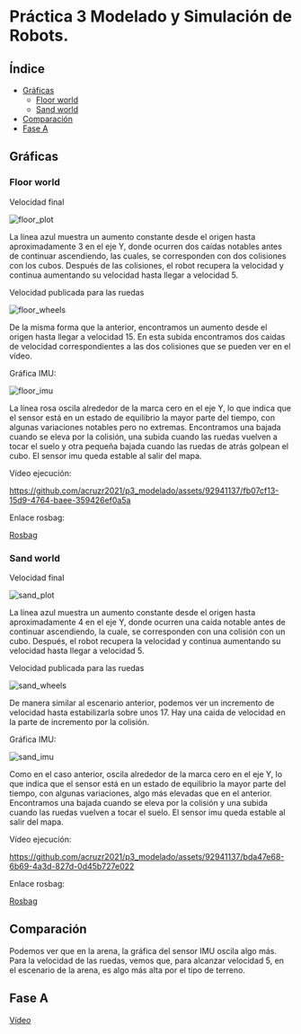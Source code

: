 # Práctica 3 Modelado y Simulación de Robots.

## Índice

- [Gráficas](#gráficas)
  - [Floor world](#floor-world)
  - [Sand world](#sand-world)
- [Comparación](#comparación)
- [Fase A](#fase-a)
  

## Gráficas

### Floor world 

Velocidad final

![floor_plot](https://github.com/acruzr2021/p3_modelado/assets/92941137/57eb5b50-a880-454c-8072-72e94e16a772)

La línea azul muestra un aumento constante desde el origen hasta aproximadamente 3 en el eje Y, donde ocurren dos caídas notables antes de continuar ascendiendo, las cuales, se corresponden con dos colisiones con los cubos. Después de las colisiones, el robot recupera la velocidad y continua aumentando su velocidad hasta llegar a velocidad 5.

Velocidad publicada para las ruedas

![floor_wheels](https://github.com/acruzr2021/p3_modelado/assets/92941137/c5083418-d769-4745-a54b-704fe3cd06e1)

De la misma forma que la anterior, encontramos un aumento desde el origen hasta llegar a velocidad 15. En esta subida encontramos dos caidas de velocidad correspondientes a las dos colisiones que se pueden ver en el vídeo.

Gráfica IMU:

![floor_imu](https://github.com/acruzr2021/p3_modelado/assets/92941137/f779f878-9537-4ab4-8628-3d2adec25bd9)

La línea rosa oscila alrededor de la marca cero en el eje Y, lo que indica que el sensor está en un estado de equilibrio la mayor parte del tiempo, con algunas variaciones notables pero no extremas. Encontramos una bajada cuando se eleva por la colisión, una subida cuando las ruedas vuelven a tocar el suelo y otra pequeña bajada cuando las ruedas de atrás golpean el cubo. El sensor imu queda estable al salir del mapa.

Vídeo ejecución:

https://github.com/acruzr2021/p3_modelado/assets/92941137/fb07cf13-15d9-4764-baee-359426ef0a5a

Enlace rosbag:

[Rosbag](https://drive.google.com/drive/folders/1SDk8P6YyzuxjOCf1vkAhIb2vB1f1G-jZ?usp=sharing)

### Sand world

Velocidad final

![sand_plot](https://github.com/acruzr2021/p3_modelado/assets/92941137/ee399306-158f-494f-864c-b731f05871a3)

La línea azul muestra un aumento constante desde el origen hasta aproximadamente 4 en el eje Y, donde ocurren una caída notable antes de continuar ascendiendo, la cuale, se corresponden con una colisión con un cubo. Después, el robot recupera la velocidad y continua aumentando su velocidad hasta llegar a velocidad 5.

Velocidad publicada para las ruedas

![sand_wheels](https://github.com/acruzr2021/p3_modelado/assets/92941137/1fbf283f-a7ac-46ef-953e-4dc0e62c430a)

De manera similar al escenario anterior, podemos ver un incremento de velocidad hasta estabilizarla sobre unos 17. Hay una caida de velocidad en la parte de incremento por la colisión.

Gráfica IMU:

![sand_imu](https://github.com/acruzr2021/p3_modelado/assets/92941137/7bae0c93-979f-473c-9195-23475043f1ba)

Como en el caso anterior, oscila alrededor de la marca cero en el eje Y, lo que indica que el sensor está en un estado de equilibrio la mayor parte del tiempo, con algunas variaciones, algo más elevadas que en el anterior. Encontramos una bajada cuando se eleva por la colisión y una subida cuando las ruedas vuelven a tocar el suelo. El sensor imu queda estable al salir del mapa.

Vídeo ejecución:

https://github.com/acruzr2021/p3_modelado/assets/92941137/bda47e68-6b69-4a3d-827d-0d45b727e022

Enlace rosbag:

[Rosbag](https://drive.google.com/drive/folders/19ltdUlZhe13wtP1IQmvR35gh_axI9uMn?usp=drive_link)

## Comparación

Podemos ver que en la arena, la gráfica del sensor IMU oscila algo más. Para la velocidad de las ruedas, vemos que, para alcanzar velocidad 5, en el escenario de la arena, es algo más alta por el tipo de terreno.

## Fase A 

[Vídeo](https://youtu.be/lUqWeLrpTyA)
